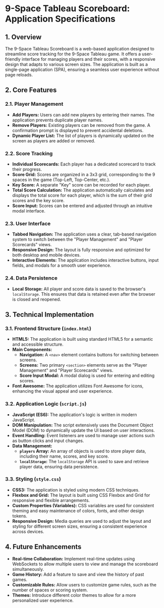 # 9-Space Tableau Scoreboard: Application Specifications

## 1. Overview

The 9-Space Tableau Scoreboard is a web-based application designed to streamline score tracking for the 9-Space Tableau game. It offers a user-friendly interface for managing players and their scores, with a responsive design that adapts to various screen sizes. The application is built as a single-page application (SPA), ensuring a seamless user experience without page reloads.

## 2. Core Features

### 2.1. Player Management

- **Add Players:** Users can add new players by entering their names. The application prevents duplicate player names.
- **Remove Players:** Existing players can be removed from the game. A confirmation prompt is displayed to prevent accidental deletions.
- **Dynamic Player List:** The list of players is dynamically updated on the screen as players are added or removed.

### 2.2. Score Tracking

- **Individual Scorecards:** Each player has a dedicated scorecard to track their progress.
- **Score Grid:** Scores are organized in a 3x3 grid, corresponding to the 9 spaces in the game (Top-Left, Top-Center, etc.).
- **Key Score:** A separate "Key" score can be recorded for each player.
- **Total Score Calculation:** The application automatically calculates and displays the total score for each player, which is the sum of their grid scores and the key score.
- **Score Input:** Scores can be entered and adjusted through an intuitive modal interface.

### 2.3. User Interface

- **Tabbed Navigation:** The application uses a clear, tab-based navigation system to switch between the "Player Management" and "Player Scorecards" views.
- **Responsive Design:** The layout is fully responsive and optimized for both desktop and mobile devices.
- **Interactive Elements:** The application includes interactive buttons, input fields, and modals for a smooth user experience.

### 2.4. Data Persistence

- **Local Storage:** All player and score data is saved to the browser's `localStorage`. This ensures that data is retained even after the browser is closed and reopened.

## 3. Technical Implementation

### 3.1. Frontend Structure (`index.html`)

- **HTML5:** The application is built using standard HTML5 for a semantic and accessible structure.
- **Main Components:**
  - **Navigation:** A `<nav>` element contains buttons for switching between screens.
  - **Screens:** Two primary `<section>` elements serve as the "Player Management" and "Player Scorecards" views.
  - **Score Input Modal:** A modal dialog is used for entering and editing scores.
- **Font Awesome:** The application utilizes Font Awesome for icons, enhancing the visual appeal and user experience.

### 3.2. Application Logic (`script.js`)

- **JavaScript (ES6):** The application's logic is written in modern JavaScript.
- **DOM Manipulation:** The script extensively uses the Document Object Model (DOM) to dynamically update the UI based on user interactions.
- **Event Handling:** Event listeners are used to manage user actions such as button clicks and input changes.
- **Data Management:**
  - **`players` Array:** An array of objects is used to store player data, including their name, scores, and key score.
  - **`localStorage`:** The `localStorage` API is used to save and retrieve player data, ensuring data persistence.

### 3.3. Styling (`style.css`)

- **CSS3:** The application is styled using modern CSS techniques.
- **Flexbox and Grid:** The layout is built using CSS Flexbox and Grid for responsive and flexible arrangements.
- **Custom Properties (Variables):** CSS variables are used for consistent theming and easy maintenance of colors, fonts, and other design tokens.
- **Responsive Design:** Media queries are used to adjust the layout and styling for different screen sizes, ensuring a consistent experience across devices.

## 4. Future Enhancements

- **Real-time Collaboration:** Implement real-time updates using WebSockets to allow multiple users to view and manage the scoreboard simultaneously.
- **Game History:** Add a feature to save and view the history of past games.
- **Customizable Rules:** Allow users to customize game rules, such as the number of spaces or scoring system.
- **Themes:** Introduce different color themes to allow for a more personalized user experience.
